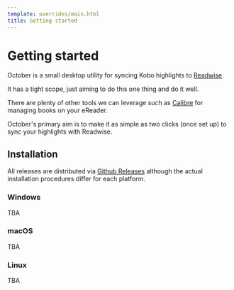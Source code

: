 ```yaml
---
template: overrides/main.html
title: Getting started
---
```


# Getting started

October is a small desktop utility for syncing Kobo highlights to [Readwise](https://readwise.io).

It has a tight scope, just aiming to do this one thing and do it well.

There are plenty of other tools we can leverage such as [Calibre](https://calibre-ebook.com/) for managing books on your eReader.

October's primary aim is to make it as simple as two clicks (once set up) to sync your highlights with Readwise.

## Installation

All releases are distributed via [Github Releases](https://github.com/marcus-crane/october/releases) although the actual installation procedures differ for each platform.

### Windows

TBA

### macOS

TBA

### Linux

TBA
